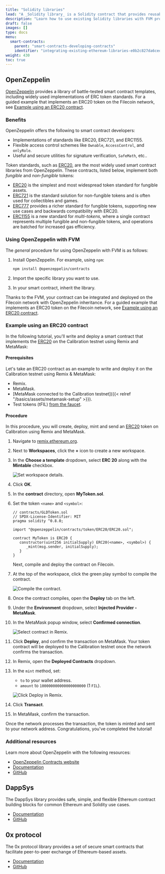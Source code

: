```yaml
---
title: "Solidity libraries"
lead: "A _Solidity library_ is a Solidity contract that provides reusable, standardized building blocks that developers can use to quickly build custom smart contracts. With Filecoin Virtual Machine (FVM), Solidity developers can use existing libraries listed on this page in their FVM smart contracts."
description: "Learn how to use existing Solidity libraries with FVM projects."
draft: false
images: []
type: docs
menu:
  smart-contracts:
    parent: "smart-contracts-developing-contracts"
    identifier: "integrating-existing-ethereum-libraries-e0b2c827da6ced7e92bfaf452add675c"
weight: 430
toc: true
---
```


## OpenZeppelin

[OpenZeppelin](https://www.openzeppelin.com/contracts) provides a library of battle-tested smart contract templates, including widely used implementations of ERC token standards. For a guided example that implements an ERC20 token on the Filecoin network, see [Example using an ERC20 contract](#example-using-an-erc20-contract).

### Benefits

OpenZeppelin offers the following to smart contract developers:

- Implementations of standards like ERC20, ERC721, and ERC1155.
- Flexible access control schemes like `Ownable`, `AccessControl`, and `onlyRole`.
- Useful and secure utilities for signature verification, `SafeMath`, etc..

Token standards, such as [ERC20](https://docs.openzeppelin.com/contracts/4.x/erc20), are the most widely used smart contract libraries from OpenZeppelin. These contracts, listed below, implement both _fungible_ and _non-fungible_ tokens:

- [ERC20](https://docs.openzeppelin.com/contracts/4.x/erc20) is the simplest and most widespread token standard for fungible assets.
- [ERC721](https://docs.openzeppelin.com/contracts/4.x/erc721) is the standard solution for non-fungible tokens and is often used for collectibles and games.
- [ERC777](https://docs.openzeppelin.com/contracts/4.x/erc777) provides a richer standard for fungible tokens, supporting new use cases and backwards compatibility with ERC20.
- [ERC1155](https://docs.openzeppelin.com/contracts/4.x/erc1155) is a new standard for _multi-tokens_, where a single contract represents multiple fungible and non-fungible tokens, and operations are batched for increased gas efficiency.

### Using OpenZeppelin with FVM

The _general_ procedure for using OpenZeppelin with FVM is as follows:

1. Install OpenZeppelin. For example, using `npm`:

   ```bash
   npm install @openzeppelin/contracts
   ```

1. Import the specific library you want to use.
1. In your smart contract, inherit the library.

Thanks to the FVM, your contract can be integrated and deployed on the Filecoin network with OpenZeppelin inheritance. For a guided example that implements an ERC20 token on the Filecoin network, see [Example using an ERC20 contract](#example-using-an-erc20-contract).

### Example using an ERC20 contract

In the following tutorial, you'll write and deploy a smart contract that implements the [ERC20](https://docs.openzeppelin.com/contracts/4.x/erc20) on the Calibration testnet using Remix and MetaMask:

#### Prerequisites

Let's take an ERC20 contract as an example to write and deploy it on the Calibration testnet using Remix & MetaMask:

- Remix.
- MetaMask.
- [MetaMask connected to the Calibration testnet]({{< relref "/basics/assets/metamask-setup" >}}).
- Test tokens (tFIL) [from the faucet](https://faucet.calibration.fildev.network/funds.html).

#### Procedure

In this procedure, you will create, deploy, mint and send an [ERC20](https://docs.openzeppelin.com/contracts/4.x/erc20) token on Calibration using Remix and MetaMask. 

1. Navigate to [remix.ethereum.org](https://remix.ethereum.org/).
1. Next to **Workspaces**, click the **+** icon to create a new workspace.
1. In the **Choose a template** dropdown, select **ERC 20** along with the **Mintable** checkbox.

   ![Set workspace details.](create-a-workspace-details.png)

1. Click **OK**.
1. In the **contract** directory, open **MyToken.sol**.
1. Set the token `<name>` and `<symbol>`:

   ```solidity
   // contracts/GLDToken.sol
   // SPDX-License-Identifier: MIT
   pragma solidity ^0.8.0;

   import "@openzeppelin/contracts/token/ERC20/ERC20.sol";

   contract MyToken is ERC20 {
      constructor(uint256 initialSupply) ERC20(<name>, <symbol>) {
         _mint(msg.sender, initialSupply);
      }
   }
   ```

   Next, compile and deploy the contract on Filecoin.

1. At the top of the workspace, click the green play symbol to compile the contract.

   ![Compile the contract.](compile-compile.png)

1. Once the contract compiles, open the **Deploy** tab on the left.
1. Under the **Environment** dropdown, select **Injected Provider - MetaMask**. 
1. In the MetaMask popup window, select **Confirmed connection**.

   ![Select contract in Remix.](deploy-select-contract.png)

1. Click **Deploy**, and confirm the transaction on MetaMask. Your token contract will be deployed to the Calibration testnet once the network confirms the transaction.
1. In Remix, open the **Deployed Contracts** dropdown. 
1. In the `mint` method, set:
   - `to` to your wallet address.
   - `amount` to `100000000000000000000` (1 `FIL`).

   ![Click Deploy in Remix.](deploy-remix-deploy.png)

1. Click **Transact**.
1. In MetaMask, confirm the transaction. 

Once the network processes the transaction, the token is minted and sent to your network address. Congratulations, you've completed the tutorial!

### Additional resources

Learn more about OpenZeppelin with the following resources:

- [OpenZeppelin Contracts website](https://www.openzeppelin.com/contracts)
- [Documentation](https://docs.openzeppelin.com/contracts/4.x/)
- [GitHub](https://github.com/OpenZeppelin/openzeppelin-contracts)

## DappSys

The DappSys library provides safe, simple, and flexible Ethereum contract building blocks for common Ethereum and Solidity use cases.

- [Documentation](https://dappsys.readthedocs.io/en/latest/)
- [GitHub](https://github.com/dapphub/dappsys)

## 0x protocol

 The 0x protocol library provides a set of secure smart contracts that facilitate peer-to-peer exchange of Ethereum-based assets.

- [Documentation](https://docs.0x.org/introduction/introduction-to-0x)
- [GitHub](https://github.com/0xProject)
